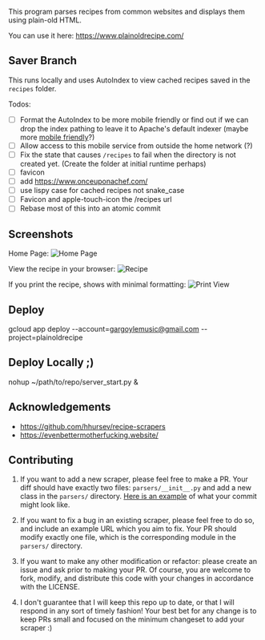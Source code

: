 This program parses recipes from common websites and displays them using
plain-old HTML.

You can use it here: https://www.plainoldrecipe.com/

Saver Branch
-----------
This runs locally and uses AutoIndex to view cached recipes saved in the `recipes` folder.

Todos:
- [ ] Format the AutoIndex to be more mobile friendly or find out if we can drop the index pathing to leave it to Apache's default indexer (maybe more [mobile friendly](https://github.com/mulhoon/doxy)?)
- [ ] Allow access to this mobile service from outside the home network (?)
- [ ] Fix the state that causes `/recipes` to fail when the directory is not created yet. (Create the folder at initial runtime perhaps)
- [ ] favicon
- [ ] add https://www.onceuponachef.com/
- [ ] use lispy case for cached recipes not snake_case
- [ ] Favicon and apple-touch-icon the /recipes url
- [ ] Rebase most of this into an atomic commit

Screenshots
-----------

Home Page:
![Home Page](/screenshots/home.png?raw=true "Home Page")

View the recipe in your browser:
![Recipe](/screenshots/screen.png?raw=true "Recipe")

If you print the recipe, shows with minimal formatting:
![Print View](/screenshots/print.png?raw=true "Print View")

Deploy
------

gcloud app deploy --account=gargoylemusic@gmail.com --project=plainoldrecipe

Deploy Locally ;)
--------------

nohup ~/path/to/repo/server_start.py &


Acknowledgements
----------------

- https://github.com/hhursev/recipe-scrapers
- https://evenbettermotherfucking.website/

Contributing
------------

1. If you want to add a new scraper, please feel free to make a PR. Your diff
   should have exactly two files: `parsers/__init__.py` and add a new class
   in the `parsers/` directory. [Here is an example](https://github.com/poundifdef/plainoldrecipe/commit/cac857c1abb1a8cb674a2a63ebb24df0c00aa666) of what your commit might
   look like.

2. If you want to fix a bug in an existing scraper, please feel free to do so,
   and include an example URL which you aim to fix. Your PR should modify exactly
   one file, which is the corresponding module in the `parsers/` directory.

3. If you want to make any other modification or refactor: please create an
   issue and ask prior to making your PR. Of course, you are welcome to fork,
   modify, and distribute this code with your changes in accordance with the LICENSE.

4. I don't guarantee that I will keep this repo up to date, or that I will respond
   in any sort of timely fashion! Your best bet for any change is to keep PRs small
   and focused on the minimum changeset to add your scraper :)

